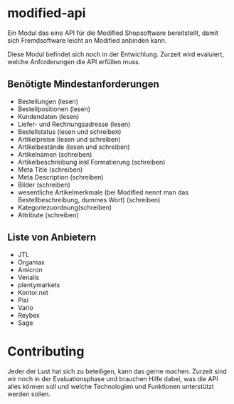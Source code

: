 # modified-api
Ein Modul das eine API für die Modified Shopsoftware bereitstellt, damit sich Fremdsoftware leicht an Modified anbinden kann.

Diese Modul befindet sich noch in der Entwichlung. Zurzeit wird evaluiert, welche Anforderungen die API erfüllen muss.

## Benötigte Mindestanforderungen
- Bestellungen (lesen)
- Bestellpositionen (lesen)
- Kundendaten (lesen)
- Liefer- und Rechnungsadresse (lesen)
- Bestellstatus (lesen und schreiben)
- Artikelpreise (lesen und schreiben)
- Artikelbestände (lesen und schreiben)
- Artikelnamen (schreiben)
- Artikelbeschreibung inkl Formatierung (schreiben)
- Meta Title (schreiben)
- Meta Description (schreiben)
- Bilder (schreiben)
- wesentliche Artikelmerkmale (bei Modified nennt man das Bestellbeschreibung, dummes Wort) (schreiben)
- Kategoriezuordnung(schreiben)
- Attribute (schreiben)

## Liste von Anbietern
- JTL
- Orgamax
- Amicron 
- Venalis
- plentymarkets
- Kontor.net
- Pixi
- Vario
- Reybex
- Sage

# Contributing
Jeder der Lust hat sich zu beteiligen, kann das gerne machen. Zurzeit sind wir noch in der Evaluationsphase und brauchen Hilfe dabei, was die API alles können soll und welche Technologien und Funktionen unterstützt werden sollen.
